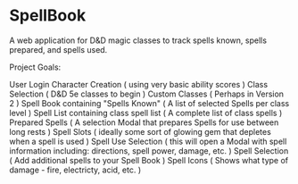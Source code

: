 # SpellBook
A web application for D&amp;D magic classes to track spells known, spells prepared, and spells used.

Project Goals:<br>

User Login
Character Creation ( using very basic ability scores )
Class Selection ( D&D 5e classes to begin )
Custom Classes ( Perhaps in Version 2 )
Spell Book containing "Spells Known" ( A list of selected Spells per class level )
Spell List containing class spell list ( A complete list of class spells )
Prepared Spells ( A selection Modal that prepares Spells for use between long rests )
Spell Slots ( ideally some sort of glowing gem that depletes when a spell is used )
Spell Use Selection ( this will open a Modal with spell information including: directions, spell power, damage, etc. )
Spell Selection ( Add additional spells to your Spell Book )
Spell Icons ( Shows what type of damage - fire, electricty, acid, etc. )